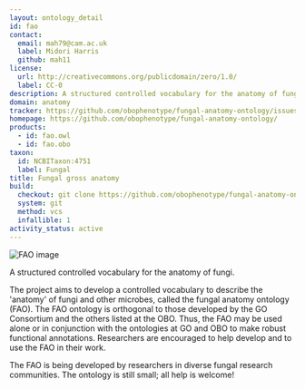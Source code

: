 ```yaml
---
layout: ontology_detail
id: fao
contact:
  email: mah79@cam.ac.uk
  label: Midori Harris
  github: mah11
license:
  url: http://creativecommons.org/publicdomain/zero/1.0/
  label: CC-0
description: A structured controlled vocabulary for the anatomy of fungi.
domain: anatomy
tracker: https://github.com/obophenotype/fungal-anatomy-ontology/issues
homepage: https://github.com/obophenotype/fungal-anatomy-ontology/
products:
  - id: fao.owl
  - id: fao.obo
taxon:
  id: NCBITaxon:4751
  label: Fungal
title: Fungal gross anatomy
build:
  checkout: git clone https://github.com/obophenotype/fungal-anatomy-ontology.git
  system: git
  method: vcs
  infallible: 1
activity_status: active
---
```


![FAO image](http://www.yeastgenome.org/images/fao.color.png)

A structured controlled vocabulary for the anatomy of fungi.

The project aims to develop a controlled vocabulary to describe the 'anatomy' of fungi and other microbes, called the fungal anatomy ontology (FAO). The FAO ontology is orthogonal to those developed by the GO Consortium and the others listed at the OBO. Thus, the FAO may be used alone or in conjunction with the ontologies at GO and OBO to make robust functional annotations. Researchers are encouraged to help develop and to use the FAO in their work.

The FAO is being developed by researchers in diverse fungal research communities. The ontology is still small; all help is welcome! 
